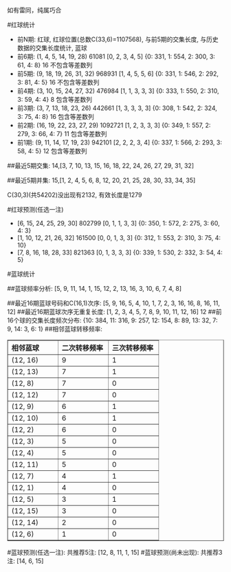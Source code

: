 <!-- 
.. title: 双色球2011128期(2011-11-01)数据分析报告
.. slug: slott-2011128-2011-11-01-report
.. date: 2011-11-02 08:00:00 UTC+08:00
.. tags: Lottery
.. link: 
.. description: 
.. type: text
-->

如有雷同，纯属巧合

<!-- TEASER_END-->

#红球统计

- 前N期: 红球, 红球位置(总数C(33,6)=1107568), 与前5期的交集长度, 与历史数据的交集长度统计, 蓝球
- 前6期: (1, 4, 5, 14, 19, 28) 61081 [0, 2, 3, 4, 5] {0: 331, 1: 554, 2: 300, 3: 61, 4: 8} 16 不包含等差数列
- 前5期: (9, 18, 19, 26, 31, 32) 968931 [1, 4, 5, 5, 6] {0: 331, 1: 546, 2: 292, 3: 81, 4: 5} 16 不包含等差数列
- 前4期: (3, 10, 15, 24, 27, 32) 476984 [1, 1, 3, 3, 3] {0: 333, 1: 550, 2: 310, 3: 59, 4: 4} 8 包含等差数列
- 前3期: (3, 7, 13, 18, 23, 26) 442661 [1, 3, 3, 3, 3] {0: 308, 1: 542, 2: 324, 3: 75, 4: 8} 16 包含等差数列
- 前2期: (16, 19, 22, 23, 27, 29) 1092721 [1, 2, 3, 3, 3] {0: 349, 1: 557, 2: 279, 3: 66, 4: 7} 11 包含等差数列
- 前1期: (9, 11, 14, 17, 19, 23) 942101 [2, 2, 2, 3, 4] {0: 337, 1: 566, 2: 293, 3: 58, 4: 5} 12 包含等差数列

##最近5期交集:
14,[3, 7, 10, 13, 15, 16, 18, 22, 24, 26, 27, 29, 31, 32]

##最近5期并集:
15,[1, 2, 4, 5, 6, 8, 12, 20, 21, 25, 28, 30, 33, 34, 35]

C(30,3)(共54202)没出现有2132, 
有效长度是1279

#红球预测(任选一注)

- [6, 15, 24, 25, 29, 30] 802799 [0, 1, 1, 3, 3] {0: 350, 1: 572, 2: 275, 3: 60, 4: 3}
- [1, 10, 12, 21, 26, 32] 161500 [0, 0, 1, 3, 3] {0: 312, 1: 553, 2: 310, 3: 75, 4: 10}
- [7, 8, 16, 18, 28, 33] 821363 [0, 1, 3, 3, 3] {0: 339, 1: 530, 2: 332, 3: 54, 4: 5}

#蓝球统计

##蓝球频率分析:
[5, 9, 11, 14, 1, 15, 12, 2, 13, 16, 3, 10, 6, 7, 4, 8]

##最近16期蓝球号码和C(16,1)次序:
[5, 9, 16, 5, 4, 10, 1, 7, 2, 3, 16, 16, 8, 16, 11, 12]
##最近16期蓝球次序无重复长度:
[1, 2, 3, 4, 5, 7, 8, 9, 10, 11, 12, 16] 12
##前16个球的交集长度频次分布:
{10: 384, 11: 316, 9: 257, 12: 154, 8: 89, 13: 32, 7: 9, 14: 3, 6: 1}
##相邻蓝球转移频率:
<table border="1" class="table table-striped dataframe">
  <thead>
    <tr style="text-align: left;">
      <th style="min-width: 100px;">相邻蓝球</th>
      <th style="min-width: 100px;">二次转移频率</th>
      <th style="min-width: 100px;">三次转移频率</th>
    </tr>
  </thead>
  <tbody>
    <tr>
      <td> (12, 16)</td>
      <td> 9</td>
      <td> 1</td>
    </tr>
    <tr>
      <td> (12, 13)</td>
      <td> 7</td>
      <td> 1</td>
    </tr>
    <tr>
      <td>  (12, 8)</td>
      <td> 7</td>
      <td> 0</td>
    </tr>
    <tr>
      <td> (12, 12)</td>
      <td> 7</td>
      <td> 0</td>
    </tr>
    <tr>
      <td>  (12, 9)</td>
      <td> 6</td>
      <td> 1</td>
    </tr>
    <tr>
      <td> (12, 10)</td>
      <td> 6</td>
      <td> 1</td>
    </tr>
    <tr>
      <td>  (12, 2)</td>
      <td> 6</td>
      <td> 0</td>
    </tr>
    <tr>
      <td>  (12, 3)</td>
      <td> 5</td>
      <td> 0</td>
    </tr>
    <tr>
      <td>  (12, 4)</td>
      <td> 5</td>
      <td> 0</td>
    </tr>
    <tr>
      <td> (12, 11)</td>
      <td> 5</td>
      <td> 0</td>
    </tr>
    <tr>
      <td>  (12, 7)</td>
      <td> 4</td>
      <td> 1</td>
    </tr>
    <tr>
      <td>  (12, 1)</td>
      <td> 4</td>
      <td> 0</td>
    </tr>
    <tr>
      <td>  (12, 5)</td>
      <td> 3</td>
      <td> 1</td>
    </tr>
    <tr>
      <td> (12, 15)</td>
      <td> 3</td>
      <td> 0</td>
    </tr>
    <tr>
      <td> (12, 14)</td>
      <td> 2</td>
      <td> 0</td>
    </tr>
    <tr>
      <td>  (12, 6)</td>
      <td> 1</td>
      <td> 0</td>
    </tr>
  </tbody>
</table>
#蓝球预测(任选一注):
共推荐5注: [12, 8, 11, 1, 15]
#蓝球预测(尚未出现):
共推荐3注: [14, 6, 15]

